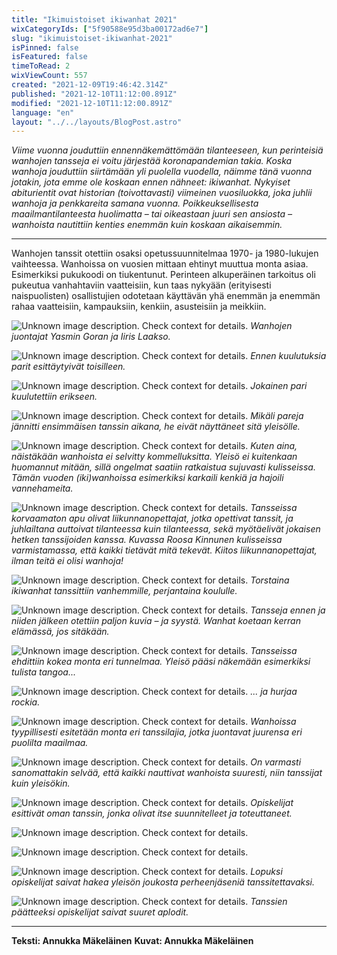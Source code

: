 ```yaml
---
title: "Ikimuistoiset ikiwanhat 2021"
wixCategoryIds: ["5f90588e95d3ba00172ad6e7"]
slug: "ikimuistoiset-ikiwanhat-2021"
isPinned: false
isFeatured: false
timeToRead: 2
wixViewCount: 557
created: "2021-12-09T19:46:42.314Z"
published: "2021-12-10T11:12:00.891Z"
modified: "2021-12-10T11:12:00.891Z"
language: "en"
layout: "../../layouts/BlogPost.astro"
---
```

*Viime vuonna jouduttiin ennennäkemättömään tilanteeseen, kun perinteisiä wanhojen tansseja ei voitu järjestää koronapandemian takia. Koska wanhoja jouduttiin siirtämään yli puolella vuodella, näimme tänä vuonna jotakin, jota emme ole koskaan ennen nähneet: ikiwanhat. Nykyiset abiturientit ovat historian (toivottavasti) viimeinen vuosiluokka, joka juhlii wanhoja ja penkkareita samana vuonna.  Poikkeuksellisesta maailmantilanteesta huolimatta – tai oikeastaan juuri sen ansiosta – wanhoista nautittiin kenties enemmän kuin koskaan aikaisemmin.*

---

Wanhojen tanssit otettiin osaksi opetussuunnitelmaa 1970- ja 1980-lukujen vaihteessa. Wanhoissa on vuosien mittaan ehtinyt muuttua monta asiaa. Esimerkiksi pukukoodi on tiukentunut. Perinteen alkuperäinen tarkoitus oli pukeutua vanhahtaviin vaatteisiin, kun taas nykyään (erityisesti naispuolisten) osallistujien odotetaan käyttävän yhä enemmän ja enemmän rahaa vaatteisiin, kampauksiin, kenkiin, asusteisiin ja meikkiin.

![Unknown image description. Check context for details.](https://static.wixstatic.com/media/18093e_f40d082e06cf41a8bb3a3473096b0d62~mv2.jpg) <!-- Original name: juontajat.jpg -->
*Wanhojen juontajat Yasmin Goran ja Iiris Laakso.*

![Unknown image description. Check context for details.](https://static.wixstatic.com/media/18093e_a0ebef8897924e388698c6de5efd4127~mv2.jpg) <!-- Original name: kumarrus.jpg -->
*Ennen kuulutuksia parit esittäytyivät toisilleen.*

![Unknown image description. Check context for details.](https://static.wixstatic.com/media/18093e_1c411a422f5e4ceaaf13be693dac0d08~mv2.jpg) <!-- Original name: parienesittely.jpg -->
*Jokainen pari kuulutettiin erikseen.*

![Unknown image description. Check context for details.](https://static.wixstatic.com/media/18093e_8000f0e40dff44efac7b3893192a88ad~mv2.jpg) <!-- Original name: ekatanssi.jpg -->
*Mikäli pareja jännitti ensimmäisen tanssin aikana, he eivät näyttäneet sitä yleisölle.*

![Unknown image description. Check context for details.](https://static.wixstatic.com/media/18093e_092d081cfafe4aedb1915de4b4ae775c~mv2.jpg) <!-- Original name: kenkä.jpg -->
*Kuten aina, näistäkään wanhoista ei selvitty kommelluksitta. Yleisö ei kuitenkaan huomannut mitään, sillä ongelmat saatiin ratkaistua sujuvasti kulisseissa. Tämän vuoden (iki)wanhoissa esimerkiksi karkaili kenkiä ja hajoili vannehameita.*

![Unknown image description. Check context for details.](https://static.wixstatic.com/media/18093e_769ae2c33ad147ca866d63984521c49e~mv2.jpg) <!-- Original name: kulisseissaope.jpg -->
*Tansseissa korvaamaton apu olivat liikunnanopettajat, jotka opettivat tanssit, ja juhlailtana auttoivat tilanteessa kuin tilanteessa, sekä myötäelivät jokaisen hetken tanssijoiden kanssa. Kuvassa Roosa Kinnunen kulisseissa varmistamassa, että kaikki tietävät mitä tekevät. Kiitos liikunnanopettajat, ilman teitä ei olisi wanhoja!*

![Unknown image description. Check context for details.](https://static.wixstatic.com/media/18093e_c05c5ce0f7b346699eaf61cb29db521b~mv2.jpg) <!-- Original name: jalallakoreasti.jpg -->
*Torstaina ikiwanhat tanssittiin vanhemmille, perjantaina koululle.*

![Unknown image description. Check context for details.](https://static.wixstatic.com/media/18093e_d2a199bf2911403da891a123611e8bc2~mv2.jpg) <!-- Original name: väliaika.jpg -->
*Tansseja ennen ja niiden jälkeen otettiin paljon kuvia – ja syystä. Wanhat koetaan kerran elämässä, jos sitäkään.*

![Unknown image description. Check context for details.](https://static.wixstatic.com/media/18093e_faa435572b2c45ee9bedd22382ac7420~mv2.jpg) <!-- Original name: kuusela.jpg -->
*Tansseissa ehdittiin kokea monta eri tunnelmaa. Yleisö pääsi näkemään esimerkiksi tulista tangoa...*

![Unknown image description. Check context for details.](https://static.wixstatic.com/media/18093e_9f4bbb985de745f68ab30168cfc88861~mv2.jpg) <!-- Original name: tokataivutus.jpg -->
*... ja hurjaa rockia.*

![Unknown image description. Check context for details.](https://static.wixstatic.com/media/18093e_8aed7a3dcbf04f30bd59b1db02b8eb6a~mv2.jpg) <!-- Original name: taivutus.jpg -->
*Wanhoissa tyypillisesti esitetään monta eri tanssilajia, jotka juontavat juurensa eri puolilta maailmaa.*

![Unknown image description. Check context for details.](https://static.wixstatic.com/media/18093e_01ab28bab8f04e19bb6687ec60ba1971~mv2.jpg) <!-- Original name: hauskaa.jpg -->
*On varmasti sanomattakin selvää, että kaikki nauttivat wanhoista suuresti, niin tanssijat kuin yleisökin.*

![Unknown image description. Check context for details.](https://static.wixstatic.com/media/18093e_d173cbf456724377bec3f1211d63a2d5~mv2.jpg) <!-- Original name: omatanssialku.jpg -->
*Opiskelijat esittivät oman tanssin, jonka olivat itse suunnitelleet ja toteuttaneet.*

![Unknown image description. Check context for details.](https://static.wixstatic.com/media/18093e_f4969564fb614eec947e11362377f49a~mv2.jpg) <!-- Original name: omatanssiloppu1.jpg -->

![Unknown image description. Check context for details.](https://static.wixstatic.com/media/18093e_2f8305106d6d4541a9f306f18dd46958~mv2.jpg) <!-- Original name: omatanssiloppu2.jpg -->

![Unknown image description. Check context for details.](https://static.wixstatic.com/media/18093e_4889cd74b05f4959bf345c39c393e27f~mv2.jpg) <!-- Original name: hakutanssi.JPG -->
*Lopuksi opiskelijat saivat hakea yleisön joukosta perheenjäseniä tanssitettavaksi.*

![Unknown image description. Check context for details.](https://static.wixstatic.com/media/18093e_c098e058ed8b410188428db4356980a0~mv2.jpg) <!-- Original name: kiitos.jpg -->
*Tanssien päätteeksi opiskelijat saivat suuret aplodit.*

---

**Teksti: Annukka Mäkeläinen**
**Kuvat: Annukka Mäkeläinen**

